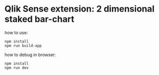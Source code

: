 # Qlik Sense extension: 2 dimensional staked bar-chart

how to use:

    npm install
    npm run build-app
    
how to debug in browser:

    npm install
    npm run dev